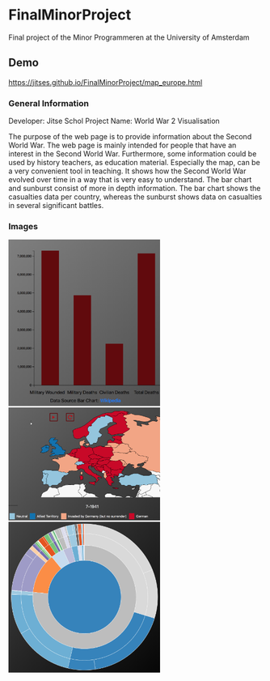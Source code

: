 # FinalMinorProject
Final project of the Minor Programmeren at the University of Amsterdam

## Demo
https://jitses.github.io/FinalMinorProject/map_europe.html

### General Information
Developer: Jitse Schol
Project Name: World War 2 Visualisation

The purpose of the web page is to provide information about the Second World War. The web page is mainly intended for people that have an interest in the Second World War. Furthermore, some information could be used by history teachers, as education material. Especially the map, can be a very convenient tool in teaching. It shows how the Second World War evolved over time in a way that is very easy to understand. 
The bar chart and sunburst consist of more in depth information. The bar chart shows the casualties data per country, whereas the sunburst shows data on casualties in several significant battles. 

### Images
<img src="doc/barchart.png" width="300px"/> <img src="doc/map.png" width="300px"/> <img src="doc/sunburst.png" width="300px"/>

